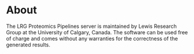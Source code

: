 # About

The LRG Proteomics Pipelines server is maintained by Lewis Research Group
at the University of Calgary, Canada. The software can be used free of charge 
and comes without any warranties for the correctness of the generated results.


